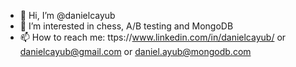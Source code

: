 - 👋 Hi, I’m @danielcayub
- 👀 I’m interested in chess, A/B testing and MongoDB
- 📫 How to reach me: ttps://www.linkedin.com/in/danielcayub/ or danielcayub@gmail.com or daniel.ayub@mongodb.com

<!---
danielcayub/danielcayub is a ✨ special ✨ repository because its `README.md` (this file) appears on your GitHub profile.
You can click the Preview link to take a look at your changes.
--->
